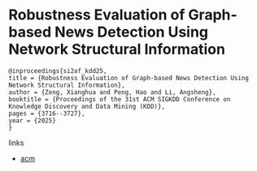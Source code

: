 # Robustness Evaluation of Graph-based News Detection Using Network Structural Information

```
@inproceedings{si2af_kdd25,
title = {Robustness Evaluation of Graph-based News Detection Using Network Structural Information},
author = {Zeng, Xianghua and Peng, Hao and Li, Angsheng},
booktitle = {Proceedings of the 31st ACM SIGKDD Conference on Knowledge Discovery and Data Mining (KDD)},
pages = {3716--3727},
year = {2025}
}
```

links
- [acm](https://dl.acm.org/doi/10.1145/3711896.3737113)
